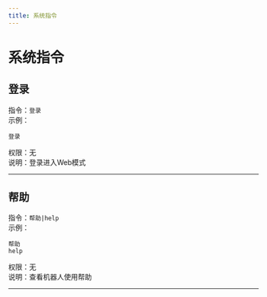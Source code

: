 ```yaml
---
title: 系统指令
---
```



# 系统指令

## 登录
指令：`登录`    
示例：
```
登录
```
权限：无  
说明：登录进入Web模式  
***
## 帮助
指令：`帮助|help`    
示例：  
```
帮助   
help  
```    
权限：无  
说明：查看机器人使用帮助
***

